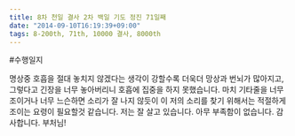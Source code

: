 ```yaml
---
title: 8차 천일 결사 2차 백일 기도 정진 71일째
date: "2014-09-10T16:19:39+09:00"
tags: 8-200th, 71th, 10000 결사, 8000th
---
```


#수행일지

명상중 호흡을 절대 놓치지 않겠다는 생각이 강할수록 더욱더 망상과 번뇌가 많아지고, 그렇다고 긴장을 너무 놓아버리니 호흡에 집중을 하지 못했습니다. 마치 기타줄을 너무 조이거나 너무 느슨하면 소리가 잘 나지 않듯이 이 저의 소리를 찾기 위해서는 적절하게 조이는 요령이 필요할것 같습니다. 저는 잘 살고 있습니다. 아무 부족함이 없습니다. 감사합니다. 부처님!
